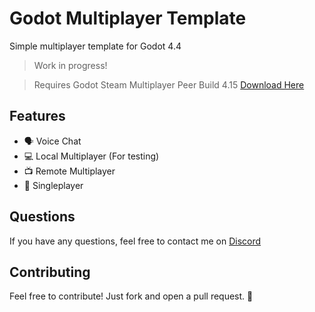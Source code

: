 # Godot Multiplayer Template

Simple multiplayer template for Godot 4.4

> Work in progress!

> Requires Godot Steam Multiplayer Peer Build 4.15
> [Download Here](https://github.com/GodotSteam/MultiPlayerPeer/releases/tag/v4.15-mp)

## Features

- 🗣️ Voice Chat
- 💻 Local Multiplayer (For testing)
- 📺 Remote Multiplayer
- 👤 Singleplayer

## Questions

If you have any questions, feel free to contact me on [Discord](https://discord.com/users/655137292792496128)

## Contributing

Feel free to contribute! Just fork and open a pull request. 🫶
